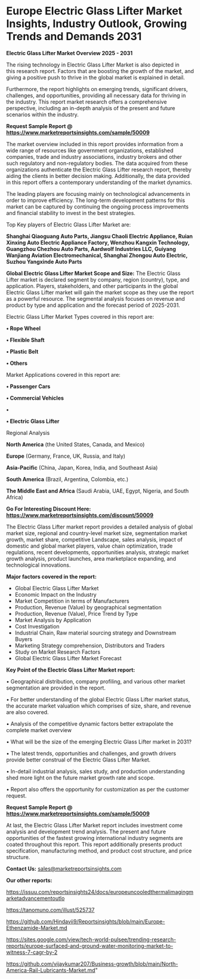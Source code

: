 # Europe Electric Glass Lifter Market Insights, Industry Outlook, Growing Trends and Demands 2031

<Strong> Electric Glass Lifter Market Overview 2025 - 2031</strong>

The rising technology in Electric Glass Lifter Market is also depicted in this research report. Factors that are boosting the growth of the market, and giving a positive push to thrive in the global market is explained in detail.

Furthermore, the report highlights on emerging trends, significant drivers, challenges, and opportunities, providing all necessary data for thriving in the industry. This report market research offers a comprehensive perspective, including an in-depth analysis of the present and future scenarios within the industry.

<strong>Request Sample Report @ <a href=https://www.marketreportsinsights.com/sample/50009>https://www.marketreportsinsights.com/sample/50009</a></strong>

The market overview included in this report provides information from a wide range of resources like government organizations, established companies, trade and industry associations, industry brokers and other such regulatory and non-regulatory bodies. The data acquired from these organizations authenticate the Electric Glass Lifter research report, thereby aiding the clients in better decision making. Additionally, the data provided in this report offers a contemporary understanding of the market dynamics.

The leading players are focusing mainly on technological advancements in order to improve efficiency. The long-term development patterns for this market can be captured by continuing the ongoing process improvements and financial stability to invest in the best strategies.

Top Key players of Electric Glass Lifter Market are:

<strong>Shanghai Qiaoguang Auto Parts, Jiangsu Chaoli Electric Appliance, Ruian Xinxing Auto Electric Appliance Factory, Wenzhou Kangxin Technology, Guangzhou Chezhou Auto Parts, Aardwolf Industries LLC, Guiyang Wanjiang Aviation Electromechanical, Shanghai Zhongou Auto Electric, Suzhou Yangxinde Auto Parts</strong>

<strong><b>Global Electric Glass Lifter Market Scope and Size:</b></strong>
The Electric Glass Lifter market is declared segment by company, region (country), type, and application. Players, stakeholders, and other participants in the global Electric Glass Lifter market will gain the market scope as they use the report as a powerful resource. The segmental analysis focuses on revenue and product by type and application and the forecast period of 2025-2031.

Electric Glass Lifter Market Types covered in this report are:

<strong>•  Rope Wheel

•  Flexible Shaft

•  Plastic Belt

•  Others</strong>

Market Applications covered in this report are:

<strong>•  Passenger Cars

•  Commercial Vehicles

•  

•  Electric Glass Lifter</strong> 

Regional Analysis

<strong>North America</strong> (the United States, Canada, and Mexico)

<strong>Europe</strong> (Germany, France, UK, Russia, and Italy)

<strong>Asia-Pacific</strong> (China, Japan, Korea, India, and Southeast Asia)

<strong>South America</strong> (Brazil, Argentina, Colombia, etc.)

<strong>The Middle East and Africa</strong> (Saudi Arabia, UAE, Egypt, Nigeria, and South Africa)

<strong>Go For Interesting Discount Here: <a href=https://www.marketreportsinsights.com/discount/50009>https://www.marketreportsinsights.com/discount/50009</a></strong>

The Electric Glass Lifter market report provides a detailed analysis of global market size, regional and country-level market size, segmentation market growth, market share, competitive Landscape, sales analysis, impact of domestic and global market players, value chain optimization, trade regulations, recent developments, opportunities analysis, strategic market growth analysis, product launches, area marketplace expanding, and technological innovations.

<strong><b>Major factors covered in the report:</b></strong>
<ul>
  <li>Global Electric Glass Lifter Market </li>
  <li>Economic Impact on the Industry</li>
  <li>Market Competition in terms of Manufacturers</li>
  <li>Production, Revenue (Value) by geographical segmentation</li>
  <li>Production, Revenue (Value), Price Trend by Type</li>
  <li>Market Analysis by Application</li>
  <li>Cost Investigation</li>
  <li>Industrial Chain, Raw material sourcing strategy and Downstream Buyers</li>
  <li>Marketing Strategy comprehension, Distributors and Traders</li>
  <li>Study on Market Research Factors</li>
  <li>Global Electric Glass Lifter Market Forecast</li>
</ul>

<strong><b>Key Point of the Electric Glass Lifter Market report:</b></strong>

• Geographical distribution, company profiling, and various other market segmentation are provided in the report.

• For better understanding of the global Electric Glass Lifter market status, the accurate market valuation which comprises of size, share, and revenue are also covered.

• Analysis of the competitive dynamic factors better extrapolate the complete market overview

• What will be the size of the emerging Electric Glass Lifter market in 2031?

• The latest trends, opportunities and challenges, and growth drivers provide better construal of the Electric Glass Lifter Market.

• In-detail industrial analysis, sales study, and production understanding shed more light on the future market growth rate and scope.

• Report also offers the opportunity for customization as per the customer request.

<strong>Request Sample Report @ <a href=https://www.marketreportsinsights.com/sample/50009>https://www.marketreportsinsights.com/sample/50009</a></strong>

At last, the Electric Glass Lifter Market report includes investment come analysis and development trend analysis. The present and future opportunities of the fastest growing international industry segments are coated throughout this report. This report additionally presents product specification, manufacturing method, and product cost structure, and price structure.

<strong>Contact Us:</strong>
sales@marketreportsinsights.com

<strong>Our other reports:</strong>

<a href=https://issuu.com/reportsinsights24/docs/europeuncooledthermalimagingmarketadvancementoutlo>https://issuu.com/reportsinsights24/docs/europeuncooledthermalimagingmarketadvancementoutlo</a>

<a href=https://tanomuno.com/illust/525737>https://tanomuno.com/illust/525737</a>

<a href=https://github.com/Hindavii9/Reportsinsights/blob/main/Europe-Ethenzamide-Market.md>https://github.com/Hindavii9/Reportsinsights/blob/main/Europe-Ethenzamide-Market.md</a>

<a href=https://sites.google.com/view/tech-world-pulsee/trending-research-reports/europe-surfaced-and-ground-water-monitoring-market-to-witness-7-cagr-by-2>https://sites.google.com/view/tech-world-pulsee/trending-research-reports/europe-surfaced-and-ground-water-monitoring-market-to-witness-7-cagr-by-2</a>

<a href=https://github.com/vijaykumar207/Business-growth/blob/main/North-America-Rail-Lubricants-Market.md>https://github.com/vijaykumar207/Business-growth/blob/main/North-America-Rail-Lubricants-Market.md</a>"
